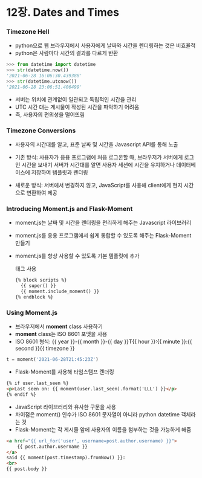 # 12장. Dates and Times

### Timezone Hell
- python으로 웹 브라우저에서 사용자에게 날짜와 시간을 렌더링하는 것은 비효율적
- python은 사람마다 시간의 결과를 다르게 반환

```python
>>> from datetime import datetime
>>> str(datetime.now())
'2021-06-28 16:06:30.439388'
>>> str(datetime.utcnow())
'2021-06-28 23:06:51.406499'
```

- 서버는 위치에 관계없이 일관되고 독립적인 시간을 관리
- UTC 시간 대는 게시물이 작성된 시간을 파악하기 어려움
- 즉, 사용자의 편의성을 떨어뜨림


### Timezone Conversions
- 사용자의 시간대를 알고, 표준 날짜 및 시간을 Javascript API를 통해 노출
- 기존 방식: 사용자가 응용 프로그램에 처음 로그온할 때, 브라우저가 서버에게 로그인 시간을 보내기
  서버가 시간대를 알면 사용자 세션에 시간을 유지하거나 데이터베이스에 저장하여 템플릿과 렌더링

- 새로운 방식: 서버에서 변경하지 않고, JavaScript를 사용해 client에게 현지 시간으로 변환하여 제공


### Introducing Moment.js and Flask-Moment
- moment.js는 날짜 및 시간을 렌더링을 편리하게 해주는 Javascript 라이브러리
- moment.js를 응용 프로그램에서 쉽게 통합할 수 있도록 해주는 Flask-Moment 만들기
- moment.js를 항상 사용할 수 있도록 기본 템플릿에 추가
  <script></script> 태그 사용

  ```html
  {% block scripts %}
    {{ super() }}
    {{ moment.include_moment() }}
  {% endblock %}
  ```
  
### Using Moment.js
- 브라우저에서 __moment__ class 사용하기
- __moment__ class는 ISO 8601 포맷을 사용
- ISO 8601 형식: {{ year }}-{{ month }}-{{ day }}T{{ hour }}:{{ minute }}:{{ second }}{{ timezone }}

```python
t = moment('2021-06-28T21:45:23Z')
```

- Flask-Moment를 사용해 타임스탬프 렌더링

```html
{% if user.last_seen %}
<p>Last seen on: {{ moment(user.last_seen).format('LLL') }}</p>
{% endif %}
```

- JavaScript 라이브러리와 유사한 구문을 사용
- 차이점은 moment() 인수가 ISO 8601 문자열이 아니라 python datetime 객체라는 것
- Flask-Moment는 각 게시물 앞에 사용자의 이름을 첨부하는 것을 가능하게 해줌 

```html
<a href="{{ url_for('user', username=post.author.username) }}">
    {{ post.author.username }}
</a>
said {{ moment(post.timestamp).fromNow() }}:
<br>
{{ post.body }}
```